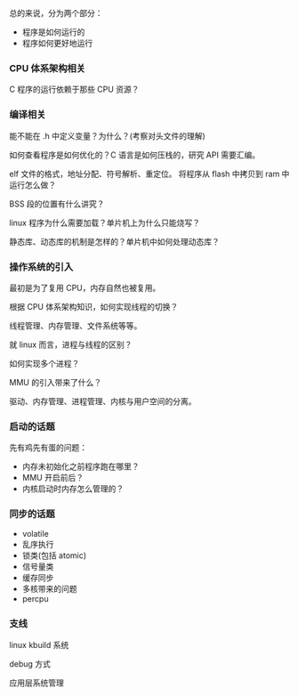 总的来说，分为两个部分：

* 程序是如何运行的
* 程序如何更好地运行



### CPU 体系架构相关

C 程序的运行依赖于那些 CPU 资源？



### 编译相关

能不能在 .h 中定义变量？为什么？(考察对头文件的理解)

如何查看程序是如何优化的？C 语言是如何压栈的，研究 API 需要汇编。

elf 文件的格式，地址分配、符号解析、重定位。 将程序从 flash 中拷贝到 ram 中运行怎么做？

BSS 段的位置有什么讲究？

linux 程序为什么需要加载？单片机上为什么只能烧写？

静态库、动态库的机制是怎样的？单片机中如何处理动态库？



### 操作系统的引入

最初是为了复用 CPU，内存自然也被复用。

根据 CPU 体系架构知识，如何实现线程的切换？

线程管理、内存管理、文件系统等等。 

就 linux 而言，进程与线程的区别？

如何实现多个进程？

MMU 的引入带来了什么？

驱动、内存管理、进程管理、内核与用户空间的分离。



### 启动的话题

先有鸡先有蛋的问题：

* 内存未初始化之前程序跑在哪里？
* MMU 开启前后？
* 内核启动时内存怎么管理的？



### 同步的话题

* volatile
* 乱序执行
* 锁类(包括 atomic)
* 信号量类
* 缓存同步
* 多核带来的问题
* percpu



### 支线

linux kbuild 系统

debug 方式

应用层系统管理